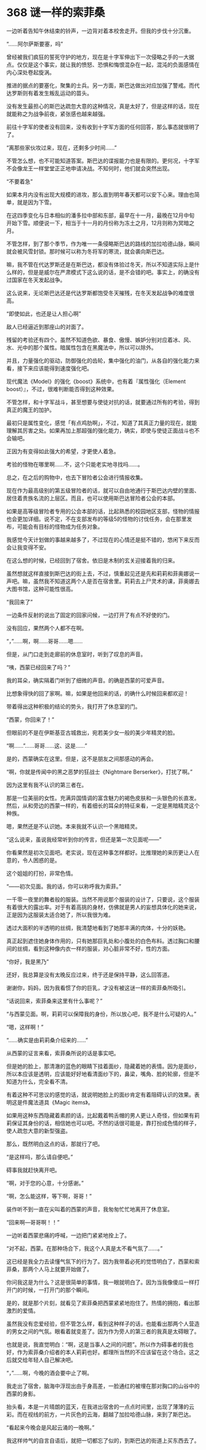 # 368 谜一样的索菲桑

一边听着告知午休结束的铃声，一边背对着本校舍走开。但我的步伐十分沉重。

“……阿尔萨斯要塞，吗”

曾经被我们疯狂的誓死守护的地方，现在是十字军伸出下一次侵略之手的一大据点。仅仅是这个事实，就让我的愤怒、恐惧和悔恨混杂在一起，混沌的负面感情在内心深处卷起旋涡。

推进的据点的要塞化，聚集的士兵。另一方面，斯巴达做出对应加强了警戒。而代达罗斯则有着发生叛乱运动的苗头。

没有发生最担心的斯巴达疏忽大意的这种情况，真是太好了，但是这样的话，现在就能称之为战争前夜，紧张感也越来越强。

前往十字军的使者没有回来，没有收到十字军方面的任何回答，那么事态就很明了了。

“离那些家伙攻过来，现在，还剩多少时间……”

不管怎么想，也不可能知道答案。斯巴达的谍报能力也是有限的。更何况，十字军不会像龙王一样堂堂正正地申请决战。不知何时，他们就会突然出现。

“不要着急”

如果本月内没有出现大规模的进攻，那么直到明年春天都可以安下心来。理由也简单，就是因为下雪。

在这四季变化与日本相似的潘多拉中部和东部，最早在十一月，最晚在12月中旬开始下雪。顺便说一下，相当于十一月的月份称为冻土之月，12月则称为冥暗之月。

不管怎样，到了那个季节，作为唯一一条侵略斯巴达的路线的加拉哈德山脉，瞬间就会被风雪封锁。那时候可以称为冬将军的寒流，就会袭向斯巴达。

嘛，我不管在代达罗斯还是在斯巴达，都没有体验过冬天，所以不知道实际上是什么样的，但是是威尔在严肃模式下这么说的话，是不会错的吧。事实上，的确没有过国家在冬天发起战争。

这么说来，无论斯巴达还是代达罗斯都饱受冬天摧残，在冬天发起战争的难度很高。

“即使如此，也还是让人担心啊”

敌人已经逼近到那座山的对面了。

残留的考验还有四个。虽然不知道色欲、暴食、傲慢、嫉妒分别对应着冰、风、水、光中的那个属性。暗属性包含在黑魔法中，所以可以除外。

并且，力量强化的驱动，防御强化的齿轮，集中强化的油门，从各自的强化能力来看，接下来应该能得到速度强化吧。

现代魔法《Model》的强化《boost》系统中，也有着『属性强化（Element boost）』，不过，很难判断能否得到这种效果。

不管怎样，和十字军战斗，甚至想要与使徒对抗的话，就要通过所有的考验，得到真正的魔王的加护。

最初只是属性变化，感觉「有点鸡肋啊」，不过，知道了其真正力量的现在，就能理解其厉害之处。如果再加上那超强的强化能力，确实，即使与使徒正面战斗也不会输吧。

正因为有变得如此强大的希望，才更使人着急。

考验的怪物在哪里啊……不，这个只能老实地寻找吗……。

总之，在之后的购物中，也去下冒险者公会进行情报收集。

现在作为最高级别的第五级冒险者的话，就可以自由地通行于斯巴达内壁的里面、居住着贵族名流的上层区。而且，也可以使用斯巴达冒险者公会的本部。

如果是高等级冒险者专用的公会本部的话，比起熟悉的校园地区支部，怪物的情报也会更加详细。说不定，不在支部发布的等级5的怪物的讨伐任务，会在那里发布，可能会有目标的怪物成为任务对象。

我感觉今天计划做的事越来越多了，不过现在的心情还是挺不错的，悠闲下来反而会让我变得不安。

在这么想的时候，已经回到了宿舍。依旧是木制的玄关迎接着我的归来。

虽然想就这样直接到斯巴达的街上去，不过，慎重起见还是先和莉莉和菲奥娜说一声吧。嘛，虽然我不知道这两个人是否在宿舍里。莉莉去上尸灵术的课，菲奥娜去大图书馆，这种可能性很高。

“我回来了”

一边条件反射的说出了固定的回家问候，一边打开了有点不好使的门。

没有回应，果然两个人都不在啊。

“，”……啊，啊……哥哥……嗯……

但是，从门口走到走廊前的休息室时，听到了叹息的声音。

“咦，西蒙已经回来了吗？”

我的耳朵，确实隔着门听到了细微的声音。的确是西蒙的可爱声音。

比想象得快的回了家啊。嘛，如果是他回来的话，的确什么时候回来都欢迎！

带着得出这种积极的结论的势头，我打开了休息室的门。

“西蒙，你回来了！”

但眼前的不是在伊斯基亚古城救出，宛若美少女一般的美少年精灵的脸。

“啊……”……哥哥……这、这是……”

是的，西蒙确实在这里。但是，这不是朋友之间那感动的再会。

“啊，你就是传闻中的黑之恶梦的狂战士《Nightmare Berserker》，打扰了啊。”

因为这里有我不认识的第三者在。

那是一位美丽的女性。充满异国情调的富含魅力的褐色皮肤和一头银色的长直发。然后，从和旁边的西蒙一样的，有着细长的耳朵的特征来看，一定是黑暗精灵这个种族。

嗯，果然还是不认识她。本来我就不认识一个黑暗精灵。

“这么说来，虽说我经常听到你的传言，但还是第一次见面呢——”

你看果然是初次见面吧。老实说，现在这种事怎样都好。比推理她的来历更让人在意的，令人困惑的是。

这个姐姐的打扮，非常色情。

“——初次见面。我的话，你可以称呼我为索菲。”

一千零一夜里的舞者般的服装。当然不用说那个服装的设计了，只要说，这个服装有着很大的露出率。对于有着高挑的身材，仿佛就是男人的妄想具体化的她来说，正是因为这服装太适合她了，所以我很为难。

透过大面积的半透明的丝绸，我清楚地看到了她那丰满的肉体，十分的妖艳。

真正起到遮住她身体作用的，只有她那巨乳处和小腹处的白色布料。透过胸口和腰间的丝绸，看到这种像内衣一样的服装，对心脏非常不好，性的方面。

“你好，我是黑乃”

还好，我总算是没有太晚反应过来，终于还是保持平静，这么回答道。

谢谢你，妈妈，因为我看惯了你的巨乳，才没有被这谜一样的索菲桑所吸引。

“话说回来，索菲桑来这里有什么事呢？”

“与西蒙见面。啊，莉莉可以保障我的身份，所以放心吧，我不是什么可疑的人。”

“嗯，这样啊！”

“……确实是由莉莉桑介绍来的……”

从西蒙的证言来看，索菲桑所说的话是事实吧。

但是她的脸上，那清澈的蓝色的眼睛下挂着面纱，隐藏着她的表情。因为是面纱，所以本应该是透明，应该能好好地看清面纱下的，鼻梁，嘴角、脸的轮廓，但是不知道为什么，完全看不清。

有着这种不可思议的感觉的话，就说明她脸上的面纱肯定有着阻碍认识的效果。表明这是件魔法道具《Magic items》。

如果用这种东西隐藏着素颜的话，比起戴着鸭舌帽的男人更让人奇怪，但如果有莉莉保证其身份的话，相信她也可以吧。不然的话很可能是，靠打扮成色情的样子，使人疏忽大意的新型强盗。

那么，既然明白这点的话，那就行了吧。

“是这样吗，那么请自便吧。”

碍事我就赶快离开吧。

“啊，对于您的心意，十分感谢。”

“啊，怎么能这样，等下啊，哥哥！”

装作听不到一直在尖叫着的西蒙的声音，我匆匆忙忙地离开了休息室。

“回来啊—哥哥啊！！”

一边听着西蒙悲痛的呼喊，一边把门紧紧地拴上了。

“对不起，西蒙。在那种场合下，我这个人真是太不看气氛了……。”

这已经是我全力去读懂气氛下的行为了。因为我带着必死的觉悟明白了，西蒙和索菲桑，那两个人马上就要开始做了。

你问我这是为什么？这是很简单的事情，我一眼就明白了。因为当我像傻瓜一样打开门的时候，一打开门的那个瞬间。

是的，就是那个片刻，就看见了索菲桑把西蒙紧紧地抱住了。热情的拥抱，看出那激烈的爱情。

虽然我没有恋爱经验，但不管怎么样，看到这种样子的话，也能看出那两个人营造的男女之间的气氛。眼看着就变差了。因为作为旁人的第三者的我真是太碍眼了。

也就是说，我直觉明白：“啊，这是当事人之间的问题”。所以作为碍事者的我也好，作为索菲桑介绍者的本人莉莉也好。都理所当然的不应该留在这个场合。这之后就交给年轻人自己解决吧。

“，”……啊，今晚的酒会要中止了啊。

我走出了宿舍，脑海中浮现出由于身高差，一脸通红的被埋在那对胸口的山谷中的西蒙的身影。

抬头看，本是一片晴朗的蓝天，在我进出宿舍的一点点时间里，出现了薄薄的云彩。而在视线的前方，一片灰色的云海，翻越了加拉哈德山脉，来到了斯巴达。

“看起来今晚会是风起云涌的一晚啊。”

我这样帅气的自言自语后，就把一切都忘了似的，到斯巴达的街道上买东西去了。
